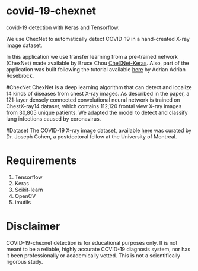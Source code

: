 # covid-19-chexnet
covid-19 detection with Keras and Tensorflow.

We use ChexNet to automatically detect COVID-19 in a hand-created X-ray image dataset.

In this application we use transfer learning from a pre-trained network (ChexNet) made available by Bruce Chou [CheXNet-Keras](https://github.com/brucechou1983/CheXNet-Keras). Also, part of the application was built following the tutorial available [here](https://www.pyimagesearch.com/2020/03/16/detecting-covid-19-in-x-ray-images-with-keras-tensorflow-and-deep-learning/) by Adrian Adrian Rosebrock.

#ChexNet
ChexNet is a deep learning algorithm that can detect and localize 14 kinds of diseases from chest X-ray images. As described in the paper, a 121-layer densely connected convolutional neural network is trained on ChestX-ray14 dataset, which contains 112,120 frontal view X-ray images from 30,805 unique patients. We adapted the model to detect and classify lung infections caused by coronavirus.

#Dataset
The COVID-19 X-ray image dataset, available [here](https://github.com/ieee8023/covid-chestxray-dataset) was curated by Dr. Joseph Cohen, a postdoctoral fellow at the University of Montreal.

# Requirements
1. Tensorflow
2. Keras
3. Scikit-learn
4. OpenCV
5. imutils

# Disclaimer
COVID-19-chexnet detection is for educational purposes only. It is not meant to be a reliable, highly accurate COVID-19 diagnosis system, nor has it been professionally or academically vetted. This is not a scientifically rigorous study. 
